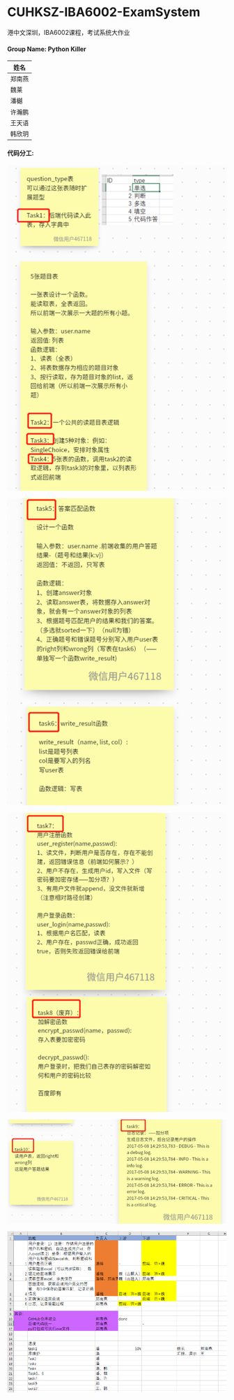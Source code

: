 # CUHKSZ-IBA6002-ExamSystem
港中文深圳，IBA6002课程，考试系统大作业

#### Group Name: Python Killer

| 姓名   |
| ------ |
| 郑南燕 |
| 魏莱   |
| 潘樾   |
| 许瀚鹏 |
| 王天语 |
| 韩欣玥 |



#### 代码分工:

![1661328235059](https://github.com/cuhksz-PythonKiller/ExamSystem/blob/main/pictures/1661328235059.png)

![1661328254795](pictures\1661328254795.png)

![1661328276862](pictures\1661328276862.png)

![1661328293545](pictures\1661328293545.png)

![1661328343330](pictures\1661328343330.png)
